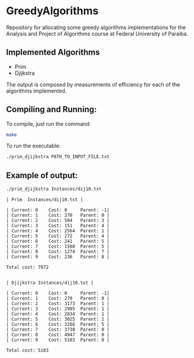 # GreedyAlgorithms
Repository for allocating some greedy algorithms implementations for the Analysis and Project of Algorithms course at Federal University of Paraiba.

## Implemented Algorithms
* Prim
* Djijkstra

The output is composed by measurements of efficiency for each of the algorithms implemented.

## Compiling and Running:

To compile, just run the command:

```bash
make
```

To run the executable:

```bash
./prim_djijkstra PATH_TO_INPUT_FILE.txt
```

## Example of output:

```bash
./prim_djijkstra Instances/dij10.txt
```

    | Prim	Instances/dij10.txt |

    | Current: 0	Cost: 0		Parent: -1|
    | Current: 1	Cost: 270	Parent: 0 |
    | Current: 2	Cost: 504	Parent: 3 |
    | Current: 3	Cost: 151	Parent: 4 |
    | Current: 4	Cost: 2564	Parent: 1 |
    | Current: 5	Cost: 272	Parent: 4 |
    | Current: 6	Cost: 241	Parent: 5 |
    | Current: 7	Cost: 1560	Parent: 5 |
    | Current: 8	Cost: 1274	Parent: 7 |
    | Current: 9	Cost: 236	Parent: 8 |

    Total cost: 7072


    | Djijkstra	Instances/dij10.txt |

    | Current: 0	Cost: 0		Parent: -1|
    | Current: 1	Cost: 270	Parent: 0 |
    | Current: 2	Cost: 3173	Parent: 1 |
    | Current: 3	Cost: 2985	Parent: 1 |
    | Current: 4	Cost: 2834	Parent: 1 |
    | Current: 5	Cost: 3025	Parent: 1 |
    | Current: 6	Cost: 3266	Parent: 5 |
    | Current: 7	Cost: 3738	Parent: 0 |
    | Current: 8	Cost: 4947	Parent: 0 |
    | Current: 9	Cost: 5183	Parent: 8 |
    
    Total cost: 5183
